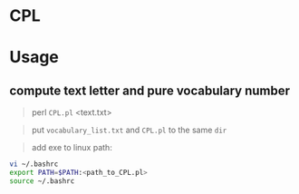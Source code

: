# CPL
Usage
====
compute text letter and pure vocabulary number
----
>perl `CPL.pl` <text.txt>

>put `vocabulary_list.txt` and `CPL.pl` to the same `dir`

>add exe to linux path:
```Bash
vi ~/.bashrc
export PATH=$PATH:<path_to_CPL.pl>
source ~/.bashrc
```
